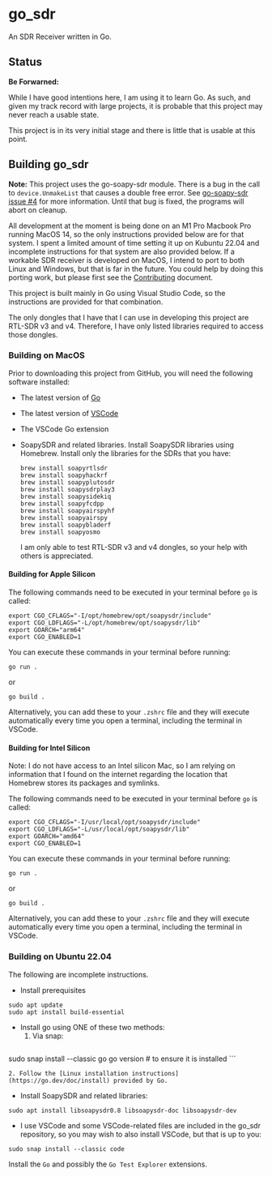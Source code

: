 # go_sdr
An SDR Receiver written in Go.

## Status

__Be Forwarned:__

While I have good intentions here, I am using it to learn Go. As such, and given my track record with large projects, it is
probable that this project may never reach a usable state.

This project is in its very initial stage and there is little that is usable at this point.

## Building go_sdr

**Note:** This project uses the go-soapy-sdr module. There is a bug in the call to `device.UnmakeList` that causes a double free
error. See [go-soapy-sdr issue #4](https://github.com/pothosware/go-soapy-sdr/issues/4) for more information. Until that bug is
fixed, the programs will abort on cleanup.

All development at the moment is being done on an M1 Pro Macbook Pro running MacOS 14, so the only instructions provided 
below are for that system. I spent a limited amount of time setting it up on Kubuntu 22.04 and incomplete instructions for that
system are also provided below. If a workable SDR receiver is developed on MacOS, I intend to port to both Linux and Windows, 
but that is far in the
future. You could help by doing this porting work, but please first see the [Contributing](CONTRIBUTING.md) document.

This project is built mainly in Go using Visual Studio Code, so the instructions are provided for that combination.

The only dongles that I have that I can use in developing this project are RTL-SDR v3 and v4. Therefore, I have only listed
libraries required to access those dongles.

### Building on MacOS

Prior to downloading this project from GitHub, you will need the following software installed:

- The latest version of [Go](https://go.dev/doc/install)
- The latest version of [VSCode](https://code.visualstudio.com/Download)
- The VSCode Go extension
- SoapySDR and related libraries. Install SoapySDR libraries using Homebrew. Install only the libraries for the SDRs that you have:
    ```
    brew install soapyrtlsdr
    brew install soapyhackrf
    brew install soapyplutosdr
    brew install soapysdrplay3
    brew install soapysidekiq
    brew install soapyfcdpp
    brew install soapyairspyhf
    brew install soapyairspy
    brew install soapybladerf
    brew install soapyosmo

    ```

    I am only able to test RTL-SDR v3 and v4 dongles, so your help with others is appreciated.

#### Building for Apple Silicon

The following commands need to be executed in your terminal before `go` is called:
```
export CGO_CFLAGS="-I/opt/homebrew/opt/soapysdr/include"
export CGO_LDFLAGS="-L/opt/homebrew/opt/soapysdr/lib"
export GOARCH="arm64"
export CGO_ENABLED=1
```
You can execute these commands in your terminal before running:
```
go run .
```
or
```
go build .
```
Alternatively, you can add these to your `.zshrc` file and they will execute automatically every time you open a terminal,
including the terminal in VSCode.

#### Building for Intel Silicon

Note: I do not have access to an Intel silicon Mac, so I am relying on information that I found on the internet regarding the
location that Homebrew stores its packages and symlinks.

The following commands need to be executed in your terminal before `go` is called:
```
export CGO_CFLAGS="-I/usr/local/opt/soapysdr/include"
export CGO_LDFLAGS="-L/usr/local/opt/soapysdr/lib"
export GOARCH="amd64"
export CGO_ENABLED=1
```
You can execute these commands in your terminal before running:
```
go run .
```
or
```
go build .
```
Alternatively, you can add these to your `.zshrc` file and they will execute automatically every time you open a terminal,
including the terminal in VSCode.

### Building on Ubuntu 22.04

The following are incomplete instructions.

- Install prerequisites
```
sudo apt update
sudo apt install build-essential
  ```
  - Install go using ONE of these two methods:
    1. Via snap:
    ```
sudo snap install --classic go
go version # to ensure it is installed 
    ```

    2. Follow the [Linux installation instructions](https://go.dev/doc/install) provided by Go.

- Install SoapySDR and related libraries:
```
sudo apt install libsoapysdr0.8 libsoapysdr-doc libsoapysdr-dev
```

- I use VSCode and some VSCode-related files are included in the go_sdr repository, so you may
wish to also install VSCode, but that is up to you:
```
sudo snap install --classic code
```
Install the `Go` and possibly the `Go Test Explorer` extensions.

 
